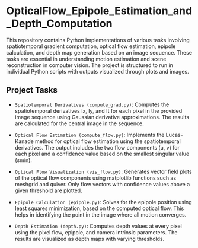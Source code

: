 # OpticalFlow_Epipole_Estimation_and_Depth_Computation
This repository contains Python implementations of various tasks involving spatiotemporal gradient computation, optical flow estimation, epipole calculation, and depth map generation based on an image sequence. These tasks are essential in understanding motion estimation and scene reconstruction in computer vision. The project is structured to run in individual Python scripts with outputs visualized through plots and images.


## Project Tasks
- `Spatiotemporal Derivatives (compute_grad.py)`: Computes the spatiotemporal derivatives Ix, Iy, and It for each pixel in the provided image sequence using Gaussian derivative approximations. The results are calculated for the central image in the sequence.

- `Optical Flow Estimation (compute_flow.py)`: Implements the Lucas-Kanade method for optical flow estimation using the spatiotemporal derivatives. The output includes the two flow components (u, v) for each pixel and a confidence value based on the smallest singular value (smin).

- `Optical Flow Visualization (vis_flow.py)`: Generates vector field plots of the optical flow components using matplotlib functions such as meshgrid and quiver. Only flow vectors with confidence values above a given threshold are plotted.

- `Epipole Calculation (epipole.py)`: Solves for the epipole position using least squares minimization, based on the computed optical flow. This helps in identifying the point in the image where all motion converges.

- `Depth Estimation (depth.py)`: Computes depth values at every pixel using the pixel flow, epipole, and camera intrinsic parameters. The results are visualized as depth maps with varying thresholds.
